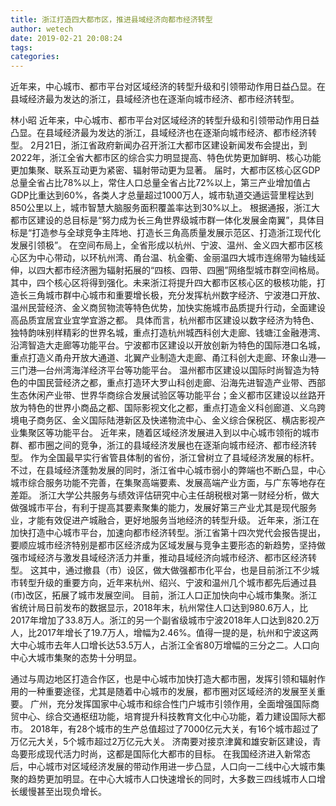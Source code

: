 ```yaml
---
title: 浙江打造四大都市区，推进县域经济向都市经济转型
author: wetech
date: 2019-02-21 20:08:24
tags: 
categories: 
---
```

近年来，中心城市、都市平台对区域经济的转型升级和引领带动作用日益凸显。在县域经济最为发达的浙江，县域经济也在逐渐向城市经济、都市经济转型。
<!-- more -->
林小昭
近年来，中心城市、都市平台对区域经济的转型升级和引领带动作用日益凸显。在县域经济最为发达的浙江，县域经济也在逐渐向城市经济、都市经济转型。
2月21日，浙江省政府新闻办召开浙江大都市区建设新闻发布会提出，到2022年，浙江全省大都市区的综合实力明显提高、特色优势更加鲜明、核心功能更加集聚、联系互动更为紧密、辐射带动更为显著。
届时，大都市区核心区GDP总量全省占比78%以上，常住人口总量全省占比72%以上，第三产业增加值占GDP比重达到60%，各类人才总量超过1000万人，城市轨道交通运营里程达到850公里以上，城市智慧大脑服务面积覆盖率达到30%以上。
根据通报，浙江大都市区建设的总目标是“努力成为长三角世界级城市群一体化发展金南翼”，具体目标是“打造参与全球竞争主阵地、打造长三角高质量发展示范区、打造浙江现代化发展引领极”。
在空间布局上，全省形成以杭州、宁波、温州、金义四大都市区核心区为中心带动，以环杭州湾、甬台温、杭金衢、金丽温四大城市连绵带为轴线延伸，以四大都市经济圈为辐射拓展的“四核、四带、四圈”网络型城市群空间格局。
其中，四个核心区将得到强化。未来浙江将提升四大都市区核心区的极核功能，打造长三角城市群中心城市和重要增长极，充分发挥杭州数字经济、宁波港口开放、温州民营经济、金义商贸物流等特色优势，加快实施城市品质提升行动，全面建设高品质宜居宜业宜学宜游之都。
具体而言，杭州都市区建设以数字经济为特色、独特韵味别样精彩的世界名城，重点打造杭州城西科创大走廊、钱塘江金融港湾、沿湾智造大走廊等功能平台。宁波都市区建设以开放创新为特色的国际港口名城，重点打造义甬舟开放大通道、北翼产业制造大走廊、甬江科创大走廊、环象山港—三门港—台州湾海洋经济平台等功能平台。
温州都市区建设以国际时尚智造为特色的中国民营经济之都，重点打造环大罗山科创走廊、沿海先进智造产业带、西部生态休闲产业带、世界华商综合发展试验区等功能平台；金义都市区建设以丝路开放为特色的世界小商品之都、国际影视文化之都，重点打造金义科创廊道、义乌跨境电子商务区、金义国际陆港新区及快递物流中心、金义综合保税区、横店影视产业集聚区等功能平台。
近年来，随着区域经济发展进入到以中心城市领衔的城市群、都市圈之间的竞争，浙江的县域经济发展也在逐渐向城市经济、都市经济转型。
作为全国最早实行省管县体制的省份，浙江曾树立了县域经济发展的标杆。不过，在县域经济蓬勃发展的同时，浙江省中心城市弱小的弊端也不断凸显，中心城市综合服务功能不完善，在集聚高端要素、发展高端产业方面，与广东等地存在差距。
浙江大学公共服务与绩效评估研究中心主任胡税根对第一财经分析，做大做强城市平台，有利于提高其要素聚集的能力，发展好第三产业尤其是现代服务业，才能有效促进产城融合，更好地服务当地经济的转型升级。
近年来，浙江在加快打造中心城市平台，加速向都市经济转型。浙江省第十四次党代会报告提出，要顺应城市经济特别是都市区经济成为区域发展与竞争主要形态的新趋势，坚持做强市域经济与激发县域经济活力并重，推动县域经济向城市经济、都市区经济转型。
这其中，通过撤县（市）设区，做大做强都市化平台，也是目前浙江不少城市转型升级的重要方向，近年来杭州、绍兴、宁波和温州几个城市都先后通过县(市)改区，拓展了城市发展空间。
目前，浙江人口正加快向中心城市集聚。浙江省统计局日前发布的数据显示，2018年末，杭州常住人口达到980.6万人，比2017年增加了33.8万人。浙江的另一个副省级城市宁波2018年人口达到820.2万人，比2017年增长了19.7万人，增幅为2.46%。值得一提的是，杭州和宁波这两大中心城市去年人口增长达53.5万人，占浙江全省80万增幅的三分之二。人口向中心大城市集聚的态势十分明显。
 
 
通过与周边地区打造合作区，也是中心城市加快打造大都市圈，发挥引领和辐射作用的一种重要途径，尤其是随着中心城市的发展，都市圈对区域经济的发展至关重要。
广州，充分发挥国家中心城市和综合性门户城市引领作用，全面增强国际商贸中心、综合交通枢纽功能，培育提升科技教育文化中心功能，着力建设国际大都市。
2018年，有28个城市的生产总值超过了7000亿元大关，有16个城市超过了万亿元大关，5个城市超过2万亿元大关。
济南要对接京津冀和雄安新区建设，青岛要形成现代活力时尚，这都是国际化大都市的目标。
在我国经济进入新常态后，中心城市对区域经济发展的带动作用进一步凸显，人口向一二线中心大城市集聚的趋势更加明显。在中心大城市人口快速增长的同时，大多数三四线城市人口增长缓慢甚至出现负增长。
